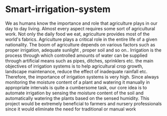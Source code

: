 # Smart-irrigation-system

We as humans know the importance and role that agriculture plays in our day to day living. Almost every aspect requires some sort of agricultural work. Not only the daily food we eat, agriculture provides most of the world's fabrics. Agriculture  plays a critical role in the entire life of a given nationality. The boom of agriculture depends on various factors such as proper irrigation, adequate sunlight , proper soil  and so on..  Irrigation is the process through which controlled amounts of water can be supplied through artificial means such as pipes, ditches, sprinklers etc. the main objectives of irrigation systems is to help agricultural crop growth, landscape maintenance, reduce the effect of inadequate rainfall etc. Therefore, the importance of irrigation systems is very high. Since always monitoring the moisture content of a plant and watering it manually in appropriate intervals is quite a cumbersome task, our core idea is to automate irrigation by sensing the moisture content of the soil and automatically watering the plants based on the sensed humidity. This project would be extremely beneficial to farmers and nursery professionals since it would eliminate the need for traditional or manual work
